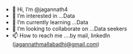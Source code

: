 - 👋 Hi, I’m @jagannath4
- 👀 I’m interested in ...Data
- 🌱 I’m currently learning ...Data
- 💞️ I’m looking to collaborate on ...Data seekers
- 📫 How to reach me ....by mail, linkedln (jagannathmallabadhi@gmail.com)

<!---
jagannath4/jagannath4 is a ✨ special ✨ repository because its `README.md` (this file) appears on your GitHub profile.
You can click the Preview link to take a look at your changes.
--->
